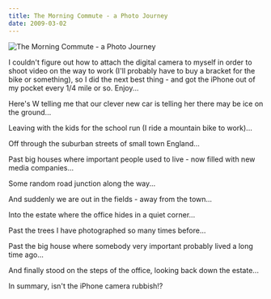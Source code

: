 ```yaml
---
title: The Morning Commute - a Photo Journey
date: 2009-03-02
---
```


![The Morning Commute - a Photo Journey](https://source.unsplash.com/cckf4TsHAuw/1600x900)

I couldn't figure out how to attach the digital camera to myself in order to shoot video on the way to work (I'll probably have to buy a bracket for the bike or something), so I did the next best thing - and got the iPhone out of my pocket every 1/4 mile or so. Enjoy...

Here's W telling me that our clever new car is telling her there may be ice on the ground...

Leaving with the kids for the school run (I ride a mountain bike to work)...

Off through the suburban streets of small town England...

Past big houses where important people used to live - now filled with new media companies...

Some random road junction along the way...

And suddenly we are out in the fields - away from the town...

Into the estate where the office hides in a quiet corner...

Past the trees I have photographed so many times before...

Past the big house where somebody very important probably lived a long time ago...

And finally stood on the steps of the office, looking back down the estate...

In summary, isn't the iPhone camera rubbish!?